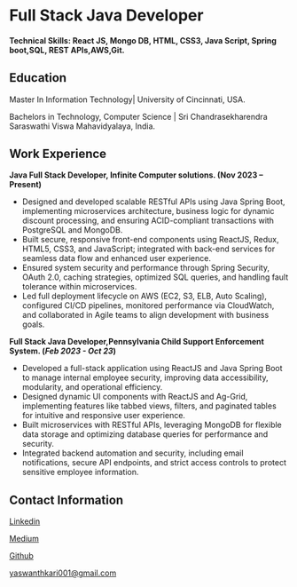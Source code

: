 # Full Stack Java Developer

#### Technical Skills: React JS, Mongo DB, HTML, CSS3, Java Script, Spring boot,SQL, REST APIs,AWS,Git.

## Education
Master In Information Technology|  University of Cincinnati, USA.

Bachelors in Technology, Computer Science | Sri Chandrasekharendra Saraswathi Viswa Mahavidyalaya, India.

## Work Experience
**Java Full Stack Developer, Infinite Computer solutions.               (Nov 2023 – Present)**
- Designed and developed scalable RESTful APIs using Java Spring Boot, implementing microservices architecture, business logic for dynamic discount processing, and ensuring ACID-compliant transactions with PostgreSQL and MongoDB.
- Built secure, responsive front-end components using ReactJS, Redux, HTML5, CSS3, and JavaScript; integrated with back-end services for seamless data flow and enhanced user experience.
- Ensured system security and performance through Spring Security, OAuth 2.0, caching strategies, optimized SQL queries, and handling fault tolerance within microservices.
- Led full deployment lifecycle on AWS (EC2, S3, ELB, Auto Scaling), configured CI/CD pipelines, monitored performance via CloudWatch, and collaborated in Agile teams to align development with business goals.
  
**Full Stack Java Developer,Pennsylvania Child Support Enforcement System.                                             (_Feb 2023 - Oct 23_)**

- Developed a full-stack application using ReactJS and Java Spring Boot to manage internal employee security, improving data accessibility, modularity, and operational efficiency.
- Designed dynamic UI components with ReactJS and Ag-Grid, implementing features like tabbed views, filters, and paginated tables for intuitive and responsive user experience.
- Built microservices with RESTful APIs, leveraging MongoDB for flexible data storage and optimizing database queries for performance and security.
- Integrated backend automation and security, including email notifications, secure API endpoints, and strict access controls to protect sensitive employee information.
## Contact Information
[Linkedin](https://www.linkedin.com/in/yaswanth-kari-709164357/)

 [Medium](https://medium.com/@yaswanthkari001)

 [Github](https://github.com/YASWANTHKARI)

 yaswanthkari001@gmail.com











